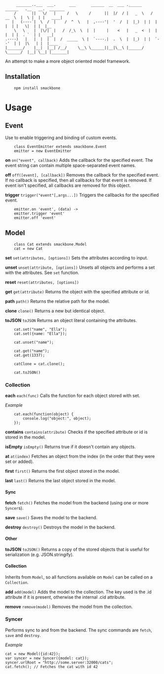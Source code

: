 	     _______..___  ___.      ___       ______  __  ___ .______     ______   .__   __.  _______
	    /       ||   \/   |     /   \     /      ||  |/  / |   _  \   /  __  \  |  \ |  | |   ____|
	   |   (----`|  \  /  |    /  ^  \   |  ,----'|  '  /  |  |_)  | |  |  |  | |   \|  | |  |__
	    \   \    |  |\/|  |   /  /_\  \  |  |     |    <   |   _  <  |  |  |  | |  . `  | |   __|
	.----)   |   |  |  |  |  /  _____  \ |  `----.|  .  \  |  |_)  | |  `--'  | |  |\   | |  |____
	|_______/    |__|  |__| /__/     \__\ \______||__|\__\ |______/   \______/  |__| \__| |_______|

An attempt to make a more object oriented model framework.

## Installation

		npm install smackbone

# Usage

## Event
Use to enable triggering and binding of custom events.

		class EventEmitter extends smackbone.Event
		emitter = new EventEmitter


**on** `on("event", callback)`
Adds the callback for the specified event. The event string can contain multiple space-separated event names.


**off** `off([event], [callback])`
Removes the callback for the specified event. If no callback is specified, then all callbacks for that event is removed. If event isn't specified, all callbacks are removed for this object.

**trigger** `trigger("event"[,args...])`
Triggers the callbacks for the specified event.

		emitter.on 'event', (data) ->
		emitter.trigger 'event'
		emitter.off 'event'

## Model
		class Cat extends smackbone.Model
		cat = new Cat

**set** `set(attributes, [options])`
Sets the attributes according to input.

**unset** `unset(attribute, [options])`
Unsets all objects and performs a set with the attributes. See `set` function.

**reset** `reset(attributes, [options])`

**get** `get(attribute)`
Returns the object with the specified attribute or id.

**path** `path()`
Returns the relative path for the model.

**clone** `clone()`
Returns a new but identical object.

**toJSON** `toJSON`
Returns an object literal containing the attributes.

		cat.set("name", "Ella");
		cat.set({name: "Ella"});

		cat.unset("name");

		cat.get("name");
		cat.get(1337);
		
		catClone = cat.clone();
		
		cat.toJSON()

### Collection
**each** `each(func)`
Calls the function for each object stored with set.

*Example*

		cat.each(function(object) {
			console.log("object:", object);
		});

**contains** `contains(attribute)`
Checks if the specified attribute or id is stored in the model.

**isEmpty** `isEmpty()`
Returns true if it doesn't contain any objects.

**at** `at(index)`
Fetches an object from the index (in the order that they were set or added).

**first** `first()`
Returns the first object stored in the model.

**last** `last()`
Returns the last object stored in the model.

#### Sync

**fetch** `fetch()`
Fetches the model from the backend (using one or more `Syncer`s).

**save** `save()`
Saves the model to the backend.

**destroy** `destroy()`
Destroys the model in the backend.

#### Other

**toJSON** `toJSON()`
Returns a copy of the stored objects that is useful for serialization (e.g. JSON.stringify).

#### Collection
Inherits from `Model`, so all functions available on `Model` can be called on a `Collection`.

**add** `add(model)`
Adds the model to the collection. The key used is the .id attribute if it is present, otherwise the internal .cid attribute.

**remove** `remove(model)`
Removes the model from the collection.

### Syncer
Performs sync to and from the backend. The sync commands are `fetch`, `save` and `destroy`.

*Example*

	cat = new Model({id:42});
	var syncer = new Syncer({model: cat});
	syncer.urlRoot = "http://some.server:32000/cats";
	cat.fetch(); // Fetches the cat with id 42
